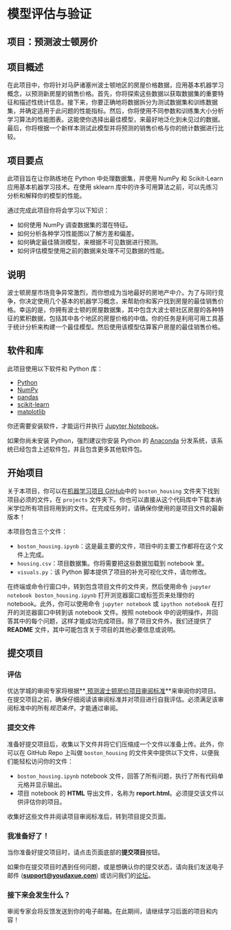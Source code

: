 # 模型评估与验证
## 项目：预测波士顿房价

## 项目概述
在此项目中，你将针对马萨诸塞州波士顿地区的房屋价格数据，应用基本机器学习概念，以预测新房屋的销售价格。首先，你将探索这些数据以获取数据集的重要特征和描述性统计信息。接下来，你要正确地将数据拆分为测试数据集和训练数据集，并确定适用于此问题的性能指标。然后，你将使用不同参数和训练集大小分析学习算法的性能图表。这能使你选择出最佳模型，来最好地泛化到未见过的数据。最后，你将根据一个新样本测试此模型并将预测的销售价格与你的统计数据进行比较。

## 项目要点
此项目旨在让你熟练地在 Python 中处理数据集，并使用 NumPy 和 Scikit-Learn 应用基本机器学习技术。在使用 sklearn 库中的许多可用算法之前，可以先练习分析和解释你的模型的性能。


通过完成此项目你将会学习以下知识：

- 如何使用 NumPy 调查数据集的潜在特征。
- 如何分析各种学习性能图以了解方差和偏差。
- 如何确定最佳猜测模型，来根据不可见数据进行预测。
- 如何评估模型使用之前的数据来处理不可见数据的性能。

## 说明
波士顿房屋市场竞争异常激烈，而你想成为当地最好的房地产中介。为了与同行竞争，你决定使用几个基本的机器学习概念，来帮助你和客户找到房屋的最佳销售价格。幸运的是，你拥有波士顿的房屋数据集，其中包含大波士顿社区房屋的各种特征的累积数据，包括其中各个地区的房屋价格的中值。你的任务是利用可用工具基于统计分析来构建一个最佳模型。然后使用该模型估算客户房屋的最佳销售价格。


## 软件和库

此项目使用以下软件和 Python 库：

- [Python](https://www.python.org/downloads/release/python-364/)
- [NumPy](http://www.numpy.org/)
- [pandas](http://pandas.pydata.org/)
- [scikit-learn](http://scikit-learn.org/stable/)
- [matplotlib](http://matplotlib.org/)

你还需要安装软件，才能运行并执行 [Jupyter Notebook](http://ipython.org/notebook.html)。

如果你尚未安装 Python，强烈建议你安装 Python  的 [Anaconda](http://continuum.io/downloads) 分发系统，该系统已经包含上述软件包，并且包含更多其他软件包。

## 开始项目

关于本项目，你可以在[机器学习项目 GitHub](https://github.com/udacity/machine-learning)中的 `boston_housing` 文件夹下找到项目必须的文件，在 `projects` 文件夹下。你也可以直接从这个代码库中下载本纳米学位所有项目将用到的文件。在完成任务时，请确保你使用的是项目文件的最新版本！


本项目包含三个文件：

- `boston_housing.ipynb`：这是最主要的文件，项目中的主要工作都将在这个文件上完成。
- `housing.csv`：项目数据集。你将需要把这些数据加载到 notebook 里。
- `visuals.py`：该 Python 脚本提供了项目的补充可视化文件，请勿修改。

在终端或命令行窗口中，转到包含项目文件的文件夹，然后使用命令 `jupyter notebook boston_housing.ipynb` 打开浏览器窗口或标签页来处理你的 notebook。此外，你可以使用命令 `jupyter notebook` 或 `ipython notebook` 在打开的浏览器窗口中转到该 notebook 文件。按照 notebook 中的说明操作，并回答其中的每个问题，这样才能成功完成项目。除了项目文件外，我们还提供了 **README** 文件，其中可能包含关于项目的其他必要信息或说明。


## 提交项目

### 评估
优达学城的审阅专家将根据**<a href="https://review.udacity.com/#!/rubrics/103/view" target="_blank"> 预测波士顿房价项目审阅标准</a>**来审阅你的项目。在提交项目之前，确保仔细阅读该审阅标准并对项目进行自我评估。必须满足该审阅标准中的所有*规范条件*，才能通过审阅。


### 提交文件
准备好提交项目后，收集以下文件并将它们压缩成一个文件以准备上传。此外，你可以在 GitHub Repo 上叫做 `boston_housing` 的文件夹中提供以下文件，以便我们能轻松访问你的文件：

 - `boston_housing.ipynb` notebook 文件，回答了所有问题，执行了所有代码单元格并显示输出。
 - 项目 notebook 的 **HTML** 导出文件，名称为 **report.html**。必须提交该文件以供评估你的项目。

收集好这些文件并阅读项目审阅标准后，转到项目提交页面。

### 我准备好了！
当你准备好提交项目时，请点击页面底部的**提交项目**按钮。

如果你在提交项目时遇到任何问题，或是想确认你的提交状态，请向我们发送电子邮件 (**support@youdaxue.com**) 或访问我们的<a href="https://discussions.youdaxue.com" target="_blank">论坛</a>。

### 接下来会发生什么？
审阅专家会将反馈发送到你的电子邮箱。在此期间，请继续学习后面的项目和内容！